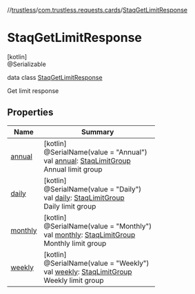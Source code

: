 //[trustless](../../../index.md)/[com.trustless.requests.cards](../index.md)/[StaqGetLimitResponse](index.md)

# StaqGetLimitResponse

[kotlin]\
@Serializable

data class [StaqGetLimitResponse](index.md)

Get limit response

## Properties

| Name | Summary |
|---|---|
| [annual](annual.md) | [kotlin]<br>@SerialName(value = &quot;Annual&quot;)<br>val [annual](annual.md): [StaqLimitGroup](../-staq-limit-group/index.md)<br>Annual limit group |
| [daily](daily.md) | [kotlin]<br>@SerialName(value = &quot;Daily&quot;)<br>val [daily](daily.md): [StaqLimitGroup](../-staq-limit-group/index.md)<br>Daily limit group |
| [monthly](monthly.md) | [kotlin]<br>@SerialName(value = &quot;Monthly&quot;)<br>val [monthly](monthly.md): [StaqLimitGroup](../-staq-limit-group/index.md)<br>Monthly limit group |
| [weekly](weekly.md) | [kotlin]<br>@SerialName(value = &quot;Weekly&quot;)<br>val [weekly](weekly.md): [StaqLimitGroup](../-staq-limit-group/index.md)<br>Weekly limit group |
